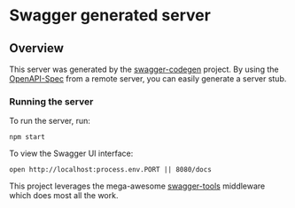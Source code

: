 # Swagger generated server

## Overview
This server was generated by the [swagger-codegen](https://github.com/swagger-api/swagger-codegen) project.  By using the [OpenAPI-Spec](https://github.com/OAI/OpenAPI-Specification) from a remote server, you can easily generate a server stub.

### Running the server
To run the server, run:

```
npm start
```

To view the Swagger UI interface:

```
open http://localhost:process.env.PORT || 8080/docs
```

This project leverages the mega-awesome [swagger-tools](https://github.com/apigee-127/swagger-tools) middleware which does most all the work.
